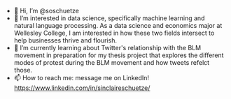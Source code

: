 - 👋 Hi, I’m @soschuetze
- 👀 I’m interested in data science, specifically machine learning and natural language processing. 
     As a data science and economics major at Wellesley College, I am interested in how these two fields intersect to help businesses thrive and flourish.
- 🌱 I’m currently learning about Twitter's relationship with the BLM movement in preparation for my thesis project that explores the different modes
     of protest during the BLM movement and how tweets refelct those. 
- 📫 How to reach me: message me on LinkedIn! https://www.linkedin.com/in/sinclaireschuetze/

<!---
soschuetze/soschuetze is a ✨ special ✨ repository because its `README.md` (this file) appears on your GitHub profile.
You can click the Preview link to take a look at your changes.
--->
